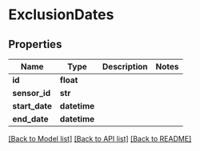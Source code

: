 # ExclusionDates

## Properties
Name | Type | Description | Notes
------------ | ------------- | ------------- | -------------
**id** | **float** |  | 
**sensor_id** | **str** |  | 
**start_date** | **datetime** |  | 
**end_date** | **datetime** |  | 

[[Back to Model list]](../README.md#documentation-for-models) [[Back to API list]](../README.md#documentation-for-api-endpoints) [[Back to README]](../README.md)

